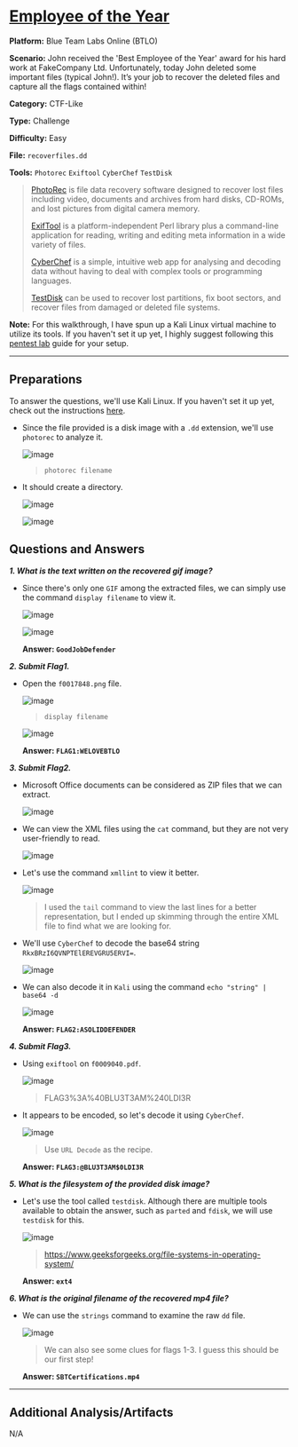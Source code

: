 # <a href="https://blueteamlabs.online/home/challenge/employee-of-the-year-df16bc36f3">Employee of the Year</a>

**Platform:** Blue Team Labs Online (BTLO)

**Scenario:** John received the 'Best Employee of the Year' award for his hard work at FakeCompany Ltd. Unfortunately, today John deleted some important files (typical John!). It’s your job to recover the deleted files and capture all the flags contained within!

**Category:** CTF-Like

**Type:** Challenge

**Difficulty:** Easy

**File:** `recoverfiles.dd`

**Tools:** `Photorec` `Exiftool` `CyberChef` `TestDisk`

> [PhotoRec](https://www.cgsecurity.org/wiki/PhotoRec) is file data recovery software designed to recover lost files including video, documents and archives from hard disks, CD-ROMs, and lost pictures from     digital camera memory.
>
> [ExifTool](https://exiftool.org/) is a platform-independent Perl library plus a command-line application for reading, writing and editing meta information in a wide variety of files.
>
> [CyberChef](https://cyberchef.org/) is a simple, intuitive web app for analysing and decoding data without having to deal with complex tools or programming languages.
>
> [TestDisk](https://www.cgsecurity.org/testdisk_doc/) can be used to recover lost partitions, fix boot sectors, and recover files from damaged or deleted file systems. 

**Note:** For this walkthrough, I have spun up a Kali Linux virtual machine to utilize its tools. If you haven't set it up yet, I highly suggest following this [pentest lab](https://github.com/mmhgwyjs/pentest-lab) guide for your setup.

---

## **Preparations**

To answer the questions, we'll use Kali Linux. If you haven't set it up yet, check out the instructions [here](https://github.com/mmhgwyjs/pentest-lab/blob/main/README.md).

- Since the file provided is a disk image with a `.dd` extension, we'll use `photorec` to analyze it.

  ![image](https://github.com/user-attachments/assets/bd9a31e3-95aa-4d19-881c-33b9988d8a4b)

  > `photorec filename`
  
- It should create a directory.

  ![image](https://github.com/user-attachments/assets/e2c18b99-a558-444d-85e4-22ba5b75aedb)

  ![image](https://github.com/user-attachments/assets/8ba3f311-95c5-4595-82ec-0bfc4b8cdcc7)

## **Questions and Answers**

***1. What is the text written on the recovered gif image?***

- Since there's only one `GIF` among the extracted files, we can simply use the command `display filename` to view it.

  ![image](https://github.com/user-attachments/assets/b7b9ab11-7a95-4b4d-afde-ae0781fe5ad8)

  ![image](https://github.com/user-attachments/assets/71977a62-e431-40b5-a8b8-59502de9863a)

  **Answer: `GoodJobDefender`**

***2. Submit Flag1.***

- Open the `f0017848.png` file.

  ![image](https://github.com/user-attachments/assets/1f65ff6b-ccdc-44f7-a460-74b9acf8d3c1)

  > `display filename`

  ![image](https://github.com/user-attachments/assets/4ab6019d-507a-4f34-861a-bc25c0b04bc9)

  **Answer: `FLAG1:WELOVEBTLO`**

***3. Submit Flag2.***

- Microsoft Office documents can be considered as ZIP files that we can extract.

  ![image](https://github.com/user-attachments/assets/329a8d0d-1d97-46f4-86fa-c1808a57f764)

- We can view the XML files using the `cat` command, but they are not very user-friendly to read.

  ![image](https://github.com/user-attachments/assets/f95eca8c-65ce-47fe-bada-97118fc52e69)

 - Let's use the command `xmllint` to view it better.
 
   ![image](https://github.com/user-attachments/assets/78477157-8864-4409-969a-823f067cce2f)

   > I used the `tail` command to view the last lines for a better representation, but I ended up skimming through the entire XML file to find what we are looking for.

- We'll use `CyberChef` to decode the base64 string `RkxBRzI6QVNPTElEREVGRU5ERVI=`.

  ![image](https://github.com/user-attachments/assets/9ef7735f-5e9a-40fe-979a-c58db2176526)

- We can also decode it in `Kali` using the command `echo "string" | base64 -d`

  ![image](https://github.com/user-attachments/assets/bb5cf642-9dfc-4c9d-8e10-1e666ce3ea40)
  
  **Answer: `FLAG2:ASOLIDDEFENDER`**

***4. Submit Flag3.***

- Using `exiftool` on `f0009040.pdf`.

  ![image](https://github.com/user-attachments/assets/314fd354-84cb-436f-a6c9-805a2c238797)

  > FLAG3%3A%40BLU3T3AM%240LDI3R

- It appears to be encoded, so let's decode it using `CyberChef`.

  ![image](https://github.com/user-attachments/assets/ed76c688-a227-4151-a0a6-d601b3561b5f)

  > Use `URL Decode` as the recipe.

  **Answer: `FLAG3:@BLU3T3AM$0LDI3R`**

***5. What is the filesystem of the provided disk image?***

- Let's use the tool called `testdisk`. Although there are multiple tools available to obtain the answer, such as `parted` and `fdisk`, we will use `testdisk` for this.
  
  ![image](https://github.com/user-attachments/assets/2d972919-9bb9-4867-9531-d177e082b734)

  > https://www.geeksforgeeks.org/file-systems-in-operating-system/

  **Answer: `ext4`**

***6. What is the original filename of the recovered mp4 file?***

- We can use the `strings` command to examine the raw `dd` file.

  ![image](https://github.com/user-attachments/assets/d1249802-c42b-479f-a77d-6623f651835e)

  > We can also see some clues for flags 1-3. I guess this should be our first step!

  **Answer: `SBTCertifications.mp4`**

---

## **Additional Analysis/Artifacts**

N/A
